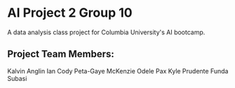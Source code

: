 # AI Project 2 Group 10
A data analysis class project for Columbia University's AI bootcamp.

## Project Team Members:
Kalvin Anglin
Ian Cody
Peta-Gaye McKenzie
Odele Pax
Kyle Prudente
Funda Subasi